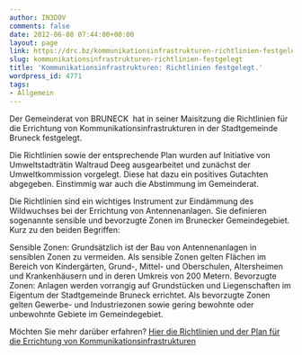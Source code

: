 ```yaml
---
author: IN3DOV
comments: false
date: 2012-06-08 07:44:00+00:00
layout: page
link: https://drc.bz/kommunikationsinfrastrukturen-richtlinien-festgelegt/
slug: kommunikationsinfrastrukturen-richtlinien-festgelegt
title: 'Kommunikationsinfrastrukturen: Richtlinien festgelegt.'
wordpress_id: 4771
tags:
- Allgemein
---
```


Der Gemeinderat von BRUNECK  hat in seiner Maisitzung die Richtlinien für die Errichtung von Kommunikationsinfrastrukturen in der Stadtgemeinde Bruneck festgelegt.

Die Richtlinien sowie der entsprechende Plan wurden auf Initiative von Umweltstadträtin Waltraud Deeg ausgearbeitet und zunächst der Umweltkommission vorgelegt. Diese hat dazu ein positives Gutachten abgegeben. Einstimmig war auch die Abstimmung im Gemeinderat.

Die Richtlinien sind ein wichtiges Instrument zur Eindämmung des Wildwuchses bei der Errichtung von Antennenanlagen. Sie definieren sogenannte sensible und bevorzugte Zonen im Brunecker Gemeindegebiet. Kurz zu den beiden Begriffen:

Sensible Zonen: Grundsätzlich ist der Bau von Antennenanlagen in sensiblen Zonen zu vermeiden. Als sensible Zonen gelten Flächen im Bereich von Kindergärten, Grund-, Mittel- und Oberschulen, Altersheimen und Krankenhäusern und in deren Umkreis von 200 Metern.
Bevorzugte Zonen: Anlagen werden vorrangig auf Grundstücken und Liegenschaften im Eigentum der Stadtgemeinde Bruneck errichtet. Als bevorzugte Zonen gelten Gewerbe- und Industriezonen sowie gering bewohnte oder unbewohnte Gebiete im Gemeindegebiet.

Möchten Sie mehr darüber erfahren?
[Hier die Richtlinien und der Plan für die Errichtung von Kommunikationsinfrastrukturen](http://www.gemeinde.bruneck.bz.it/de/aktuelles/broschueren.asp?&somepubl_action=300&somepubl_image_id=244214)
